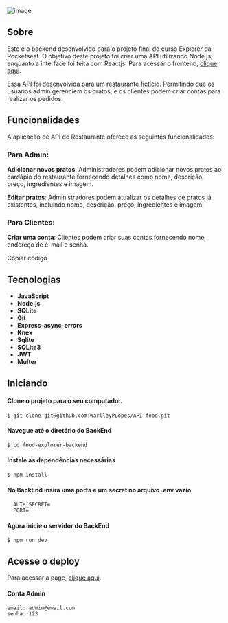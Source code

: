 ![image](https://github.com/user-attachments/assets/7f24243b-a21b-4dbf-b1a7-42a96a79a508)

## Sobre
Este é o backend desenvolvido para o projeto final do curso Explorer da Rocketseat. O objetivo deste projeto foi criar uma API utilizando Node.js, enquanto a interface foi feita com Reactjs. Para acessar o frontend, [clique aqui](https://github.com/WarlleyPLopes/food-explorer).

Essa API foi desenvolvida para um restaurante fictício. Permitindo que os usuarios admin gerenciem os pratos, e os clientes podem criar contas para realizar os pedidos.

## Funcionalidades
A aplicação de API do Restaurante oferece as seguintes funcionalidades:

### Para Admin:

**Adicionar novos pratos**: Administradores podem adicionar novos pratos ao cardápio do restaurante fornecendo detalhes como nome, descrição, preço, ingredientes e imagem.

**Editar pratos**: Administradores podem atualizar os detalhes de pratos já existentes, incluindo nome, descrição, preço, ingredientes e imagem.

### Para Clientes:

**Criar uma conta**: Clientes podem criar suas contas fornecendo nome, endereço de e-mail e senha.

Copiar código
## Tecnologias

- **JavaScript**  
- **Node.js**  
- **SQLite**  
- **Git**  
- **Express-async-errors**  
- **Knex**  
- **Sqlite**  
- **SQLite3**  
- **JWT**  
- **Multer**

 ## Iniciando

#### Clone o projeto para o seu computador.
 ```
$ git clone git@github.com:WarlleyPLopes/API-food.git

```
#### Navegue até o diretório do BackEnd
```
$ cd food-explorer-backend
```
#### Instale as dependências necessárias
```
$ npm install
```
#### No BackEnd insira uma porta e um secret no arquivo .env vazio
```
  AUTH_SECRET=
  PORT=
```
#### Agora inicie o servidor do BackEnd
```
$ npm run dev
```

## Acesse o deploy 
Para acessar a page, [clique aqui](https://bucolic-gecko-76b288.netlify.app).

#### Conta Admin
```
email: admin@email.com
senha: 123
```
